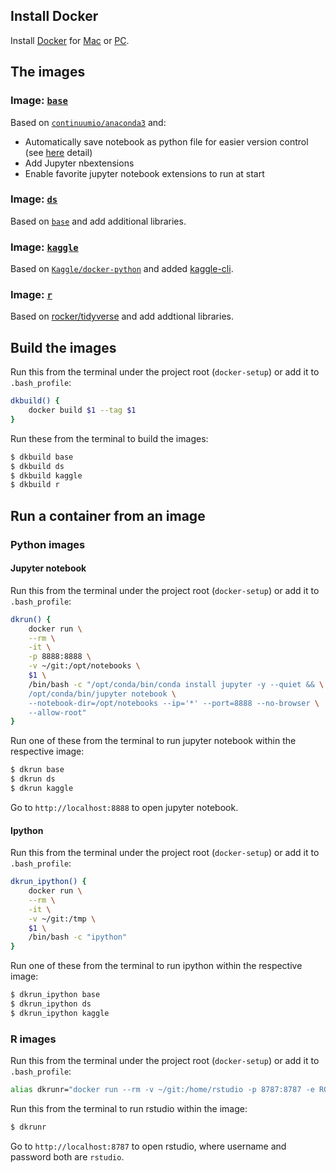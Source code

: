 ## Install Docker
Install [Docker](https://www.docker.com/) for [Mac](https://www.docker.com/docker-mac) or [PC](https://www.docker.com/docker-windows).

## The images
### Image: [`base`](https://github.com/yang-zhang/docker-setup/blob/master/base/Dockerfile)
Based on [`continuumio/anaconda3`](https://hub.docker.com/r/continuumio/anaconda3/) and:
- Automatically save notebook as python file for easier version control (see [here](https://github.com/yang-zhang/docker-setup/blob/master/save_notebook_as_py_file.md) detail)
- Add Jupyter nbextensions
- Enable favorite jupyter notebook extensions to run at start
### Image: [`ds`](https://github.com/yang-zhang/docker-setup/blob/master/ds/Dockerfile)
Based on [`base`](https://github.com/yang-zhang/docker-setup/blob/master/base/Dockerfile) and add additional libraries.
### Image: [`kaggle`](https://github.com/yang-zhang/docker-setup/blob/master/kaggle/Dockerfile)
Based on [`Kaggle/docker-python`](https://github.com/Kaggle/docker-python) and added [kaggle-cli](https://github.com/floydwch/kaggle-cli).
### Image: [`r`](https://github.com/yang-zhang/docker-setup/blob/master/r/Dockerfile)
Based on [rocker/tidyverse](https://hub.docker.com/r/rocker/tidyverse/) and add addtional libraries.
## Build the images
Run this from the terminal under the project root (`docker-setup`) or add it to `.bash_profile`:
```sh
dkbuild() {
	docker build $1 --tag $1
}
```
Run these from the terminal to build the images:
```sh
$ dkbuild base
$ dkbuild ds
$ dkbuild kaggle
$ dkbuild r
```

## Run a container from an image
### Python images
#### Jupyter notebook
Run this from the terminal under the project root (`docker-setup`) or add it to `.bash_profile`:
```sh
dkrun() {
	docker run \
	--rm \
	-it \
	-p 8888:8888 \
	-v ~/git:/opt/notebooks \
	$1 \
	/bin/bash -c "/opt/conda/bin/conda install jupyter -y --quiet && \
	/opt/conda/bin/jupyter notebook \
	--notebook-dir=/opt/notebooks --ip='*' --port=8888 --no-browser \
	--allow-root"
}
```
Run one of these from the terminal to run jupyter notebook within the respective image:
```sh
$ dkrun base
$ dkrun ds
$ dkrun kaggle
```
Go to `http://localhost:8888` to open jupyter notebook.
#### Ipython
Run this from the terminal under the project root (`docker-setup`) or add it to `.bash_profile`:
```sh
dkrun_ipython() {
	docker run \
	--rm \
	-it \
	-v ~/git:/tmp \
	$1 \
	/bin/bash -c "ipython"
}
```
Run one of these from the terminal to run ipython within the respective image:
```sh
$ dkrun_ipython base
$ dkrun_ipython ds
$ dkrun_ipython kaggle
```
### R images
Run this from the terminal under the project root (`docker-setup`) or add it to `.bash_profile`:
```sh
alias dkrunr="docker run --rm -v ~/git:/home/rstudio -p 8787:8787 -e ROOT=TRUE r"
```
Run this from the terminal to run rstudio within the image:
```sh
$ dkrunr
```
Go to `http://localhost:8787` to open rstudio, where username and password both are `rstudio`.
